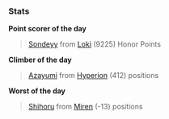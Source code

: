 

### Stats

**Point scorer of the day**
>[Sondeyy](/#/character/Loki/1069455) from [Loki](/#/ranking/Loki)  (9225) Honor Points


**Climber of the day**
>[Azayumi](/#/character/Hyperion/763622) from [Hyperion](/#/ranking/Hyperion)  (412) positions


**Worst of the day**
>[Shihoru](/#/character/Miren/3222) from [Miren](/#/ranking/Miren)  (-13) positions


